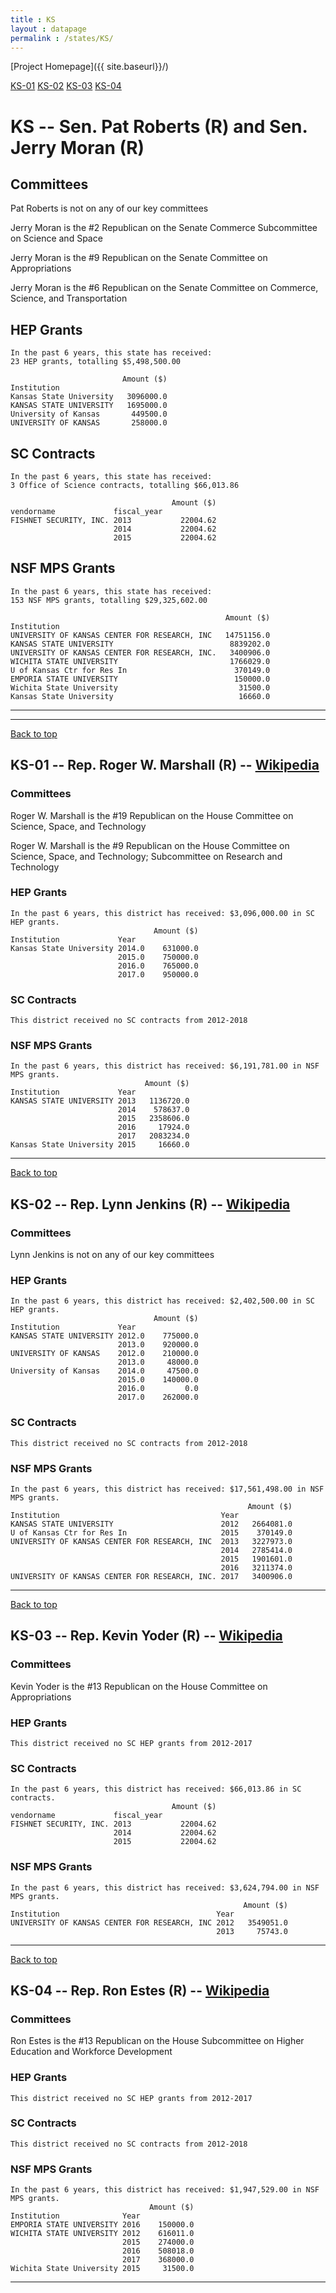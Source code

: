```yaml
---
title : KS
layout : datapage
permalink : /states/KS/
---
```

<a name="top"></a>
[Project Homepage]({{ site.baseurl}}/)


[KS-01](#KS-01)  [KS-02](#KS-02)  [KS-03](#KS-03)  [KS-04](#KS-04)  

# KS -- Sen. Pat Roberts (R) and  Sen. Jerry Moran (R)
## Committees
Pat Roberts is not on any of our key committees 

Jerry Moran is the #2 Republican on the Senate Commerce Subcommittee on Science and Space 

Jerry Moran is the #9 Republican on the Senate Committee on Appropriations 

Jerry Moran is the #6 Republican on the Senate Committee on Commerce, Science, and Transportation 

## HEP Grants
```
In the past 6 years, this state has received:
23 HEP grants, totalling $5,498,500.00
 
                         Amount ($)
Institution                        
Kansas State University   3096000.0
KANSAS STATE UNIVERSITY   1695000.0
University of Kansas       449500.0
UNIVERSITY OF KANSAS       258000.0
```
## SC Contracts
```
In the past 6 years, this state has received:
3 Office of Science contracts, totalling $66,013.86
 
                                    Amount ($)
vendorname             fiscal_year            
FISHNET SECURITY, INC. 2013           22004.62
                       2014           22004.62
                       2015           22004.62
```
## NSF MPS Grants
```
In the past 6 years, this state has received:
153 NSF MPS grants, totalling $29,325,602.00
 
                                                Amount ($)
Institution                                               
UNIVERSITY OF KANSAS CENTER FOR RESEARCH, INC   14751156.0
KANSAS STATE UNIVERSITY                          8839202.0
UNIVERSITY OF KANSAS CENTER FOR RESEARCH, INC.   3400906.0
WICHITA STATE UNIVERSITY                         1766029.0
U of Kansas Ctr for Res In                        370149.0
EMPORIA STATE UNIVERSITY                          150000.0
Wichita State University                           31500.0
Kansas State University                            16660.0
```
---
---
<a name="KS-01"></a>
[Back to top](#top)
## KS-01 -- Rep. Roger W. Marshall (R) -- [Wikipedia](https://en.wikipedia.org/wiki/KS-01)
### Committees
Roger W. Marshall is the #19 Republican on the House Committee on Science, Space, and Technology 

Roger W. Marshall is the #9 Republican on the House Committee on Science, Space, and Technology; Subcommittee on Research and Technology 

### HEP Grants
```
In the past 6 years, this district has received: $3,096,000.00 in SC HEP grants.
                                Amount ($)
Institution             Year              
Kansas State University 2014.0    631000.0
                        2015.0    750000.0
                        2016.0    765000.0
                        2017.0    950000.0
```
### SC Contracts
```
This district received no SC contracts from 2012-2018
```
### NSF MPS Grants
```
In the past 6 years, this district has received: $6,191,781.00 in NSF MPS grants.
                              Amount ($)
Institution             Year            
KANSAS STATE UNIVERSITY 2013   1136720.0
                        2014    578637.0
                        2015   2358606.0
                        2016     17924.0
                        2017   2083234.0
Kansas State University 2015     16660.0
```
---
<a name="KS-02"></a>
[Back to top](#top)
## KS-02 -- Rep. Lynn Jenkins (R) -- [Wikipedia](https://en.wikipedia.org/wiki/KS-02)
### Committees
Lynn Jenkins is not on any of our key committees 

### HEP Grants
```
In the past 6 years, this district has received: $2,402,500.00 in SC HEP grants.
                                Amount ($)
Institution             Year              
KANSAS STATE UNIVERSITY 2012.0    775000.0
                        2013.0    920000.0
UNIVERSITY OF KANSAS    2012.0    210000.0
                        2013.0     48000.0
University of Kansas    2014.0     47500.0
                        2015.0    140000.0
                        2016.0         0.0
                        2017.0    262000.0
```
### SC Contracts
```
This district received no SC contracts from 2012-2018
```
### NSF MPS Grants
```
In the past 6 years, this district has received: $17,561,498.00 in NSF MPS grants.
                                                     Amount ($)
Institution                                    Year            
KANSAS STATE UNIVERSITY                        2012   2664081.0
U of Kansas Ctr for Res In                     2015    370149.0
UNIVERSITY OF KANSAS CENTER FOR RESEARCH, INC  2013   3227973.0
                                               2014   2785414.0
                                               2015   1901601.0
                                               2016   3211374.0
UNIVERSITY OF KANSAS CENTER FOR RESEARCH, INC. 2017   3400906.0
```
---
<a name="KS-03"></a>
[Back to top](#top)
## KS-03 -- Rep. Kevin Yoder (R) -- [Wikipedia](https://en.wikipedia.org/wiki/KS-03)
### Committees
Kevin Yoder is the #13 Republican on the House Committee on Appropriations 

### HEP Grants
```
This district received no SC HEP grants from 2012-2017
```
### SC Contracts
```
In the past 6 years, this district has received: $66,013.86 in SC contracts.
                                    Amount ($)
vendorname             fiscal_year            
FISHNET SECURITY, INC. 2013           22004.62
                       2014           22004.62
                       2015           22004.62
```
### NSF MPS Grants
```
In the past 6 years, this district has received: $3,624,794.00 in NSF MPS grants.
                                                    Amount ($)
Institution                                   Year            
UNIVERSITY OF KANSAS CENTER FOR RESEARCH, INC 2012   3549051.0
                                              2013     75743.0
```
---
<a name="KS-04"></a>
[Back to top](#top)
## KS-04 -- Rep. Ron Estes (R) -- [Wikipedia](https://en.wikipedia.org/wiki/KS-04)
### Committees
Ron Estes is the #13 Republican on the House Subcommittee on Higher Education and Workforce Development 

### HEP Grants
```
This district received no SC HEP grants from 2012-2017
```
### SC Contracts
```
This district received no SC contracts from 2012-2018
```
### NSF MPS Grants
```
In the past 6 years, this district has received: $1,947,529.00 in NSF MPS grants.
                               Amount ($)
Institution              Year            
EMPORIA STATE UNIVERSITY 2016    150000.0
WICHITA STATE UNIVERSITY 2012    616011.0
                         2015    274000.0
                         2016    508018.0
                         2017    368000.0
Wichita State University 2015     31500.0
```
---
